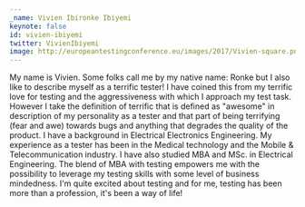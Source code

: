 ```yaml
---
_name: Vivien Ibironke Ibiyemi
keynote: false
id: vivien-ibiyemi
twitter: VivienIbiyemi
image: http://europeantestingconference.eu/images/2017/Vivien-square.png
---
```

My name is Vivien. Some folks call me by my native name: Ronke but I also like to describe myself as a terrific tester! I have coined this from my terrific love for testing and the aggressiveness with which I approach my test task. However I take the definition of terrific that is defined as "awesome" in description of my personality as a tester and that part of being terrifying (fear and awe) towards bugs and anything that degrades the quality of the product. I have a background in Electrical Electronics Engineering. My experience as a tester has been in the Medical technology  and the Mobile & Telecommunication industry.  I have also studied MBA and MSc. in Electrical Engineering. The blend of MBA with testing empowers me with the possibility to leverage my testing skills with some level of business mindedness. I'm quite excited about testing and for me, testing has been more than a profession, it's been a way of life!

